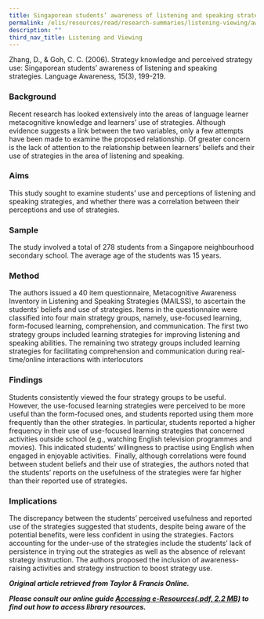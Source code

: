 ```yaml
---
title: Singaporean students’ awareness of listening and speaking strategies
permalink: /elis/resources/read/research-summaries/listening-viewing/awareness-of-listening-speaking-strategies/
description: ""
third_nav_title: Listening and Viewing
---
```

Zhang, D., & Goh, C. C. (2006). Strategy knowledge and perceived strategy use: Singaporean students’ awareness of listening and speaking strategies. Language Awareness, 15(3), 199-219.

### Background

Recent research has looked extensively into the areas of language learner metacognitive knowledge and learners’ use of strategies. Although evidence suggests a link between the two variables, only a few attempts have been made to examine the proposed relationship. Of greater concern is the lack of attention to the relationship between learners’ beliefs and their use of strategies in the area of listening and speaking.

### Aims

This study sought to examine students’ use and perceptions of listening and speaking strategies, and whether there was a correlation between their perceptions and use of strategies.

### Sample

The study involved a total of 278 students from a Singapore neighbourhood secondary school. The average age of the students was 15 years.

### Method

The authors issued a 40 item questionnaire, Metacognitive Awareness Inventory in Listening and Speaking Strategies (MAILSS), to ascertain the students’ beliefs and use of strategies. Items in the questionnaire were classified into four main strategy groups, namely, use-focused learning, form-focused learning, comprehension, and communication. The first two strategy groups included learning strategies for improving listening and speaking abilities. The remaining two strategy groups included learning strategies for facilitating comprehension and communication during real-time/online interactions with interlocutors

### Findings

Students consistently viewed the four strategy groups to be useful. However, the use-focused learning strategies were perceived to be more useful than the form-focused ones, and students reported using them more frequently than the other strategies. In particular, students reported a higher frequency in their use of use-focused learning strategies that concerned activities outside school (e.g., watching English television programmes and movies). This indicated students’ willingness to practise using English when engaged in enjoyable activities.  Finally, although correlations were found between student beliefs and their use of strategies, the authors noted that the students’ reports on the usefulness of the strategies were far higher than their reported use of strategies.

### Implications

The discrepancy between the students’ perceived usefulness and reported use of the strategies suggested that students, despite being aware of the potential benefits, were less confident in using the strategies. Factors accounting for the under-use of the strategies include the students’ lack of persistence in trying out the strategies as well as the absence of relevant strategy instruction. The authors proposed the inclusion of awareness-raising activities and strategy instruction to boost strategy use.


_**Original article retrieved from Taylor & Francis Online.**_  

**_Please consult our online guide [Accessing e-Resources(.pdf, 2.2 MB)](https://academyofsingaporeteachers-moe-edu-sg-admin.cwp.sg/elis/resources/read/research-summaries/listening-and-viewing/18e45074-6b1b-4ac7-811f-1a8da16c4f81 "Accessing e-Resources") to find out how to access library resources._**